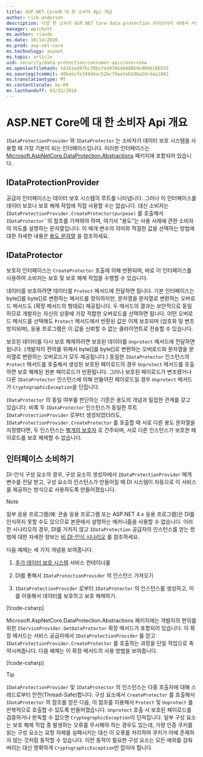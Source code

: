 ```yaml
---
title: ASP.NET Core에 대 한 소비자 Api 개요
author: rick-anderson
description: 다양 한 소비자 ASP.NET Core data protection 라이브러리 내에서 사용할 수 있는 Api의 간략 한 개요를 수신 합니다.
manager: wpickett
ms.author: riande
ms.date: 10/14/2016
ms.prod: asp.net-core
ms.technology: aspnet
ms.topic: article
uid: security/data-protection/consumer-apis/overview
ms.openlocfilehash: 5d161ed8fbc39bcf4a970644480b4e909810b555
ms.sourcegitcommit: 48beecfe749ddac52bc79aa3eb246a2dcdaa1862
ms.translationtype: MT
ms.contentlocale: ko-KR
ms.lasthandoff: 03/22/2018
---
```

# <a name="consumer-apis-overview-for-aspnet-core"></a>ASP.NET Core에 대 한 소비자 Api 개요

`IDataProtectionProvider` 와 `IDataProtector` 는 소비자가 데이터 보호 시스템을 사용할 때 가장 기본이 되는 인터페이스입니다. 이러한 인터페이스는 [Microsoft.AspNetCore.DataProtection.Abstractions](https://www.nuget.org/packages/Microsoft.AspNetCore.DataProtection.Abstractions/) 패키지에 포함되어 있습니다.

## <a name="idataprotectionprovider"></a>IDataProtectionProvider

공급자 인터페이스는 데이터 보호 시스템의 루트를 나타냅니다. 그러나 이 인터페이스를 데이터 보호나 보호 해제 작업에 직접 사용할 수는 없습니다. 대신 소비자는 `IDataProtectionProvider.CreateProtector(purpose)` 를 호출해서 `IDataProtector`¨의 참조를 가져와야 하며, 여기서 "용도"는 사용 사례에 관한 소비자의 의도를 설명하는 문자열입니다. 이 매개 변수의 의미와 적절한 값을 선택하는 방법에 대한 자세한 내용은 [용도 문자열](xref:security/data-protection/consumer-apis/purpose-strings) 을 참조하세요.

## <a name="idataprotector"></a>IDataProtector

보호자 인터페이스는 `CreateProtector` 호출에 의해 반환되며, 바로 이 인터페이스를 사용하여 소비자는 보호 및 보호 해제 작업을 수행할 수 있습니다.

데이터를 보호하려면 데이터를 `Protect` 메서드에 전달하면 됩니다. 기본 인터페이스는 byte[]를 byte[]로 변환하는 메서드를 정의하지만, 문자열을 문자열로 변환하는 오버로드 메서드도 (확장 메서드의 형태로) 제공됩니다. 두 메서드의 결과는 보안적으로 동일하므로 개발자는 자신의 상황에 가장 적합한 오버로드를 선택하면 됩니다. 어떤 오버로드 메서드를 선택해도 `Protect` 메서드에서 반환된 값은 이제 보호되며 (암호화 및 변조 방지되며), 응용 프로그램은 이 값을 신뢰할 수 없는 클라이언트로 전송할 수 있습니다.

보호된 데이터를 다시 보호 해제하려면 보호된 데이터를 `Unprotect` 메서드에 전달하면 됩니다. (개발자의 편의를 위해서 byte[]를 byte[]로 변환하는 오버로드와 문자열을 문자열로 변환하는 오버로드가 모두 제공됩니다.) 동일한 `IDataProtector` 인스턴스의 `Protect` 메서드를 호출해서 생성된 보호된 페이로드의 경우 `Unprotect` 메서드를 호출하면 보호 해제된 원본 페이로드가 반환됩니다. 그러나 보호된 페이로드가 변조됐거나 다른 `IDataProtector` 인스턴스에 의해 만들어진 페이로드일 경우 `Unprotect` 메서드가 `CryptographicException`을 던집니다.

`IDataProtector` 의 동일 여부를 판단하는 기준은 용도의 개념과 밀접한 관계를 갖고 있습니다. 비록 두 `IDataProtector` 인스턴스가 동일한 루트 `IDataProtectionProvider` 로부터 생성되었더라도, `IDataProtectionProvider.CreateProtector` 를 호출할 때 서로 다른 용도 문자열을 지정했다면, 두 인스턴스는 [별개의 보호자](xref:security/data-protection/consumer-apis/purpose-strings) 로 간주되며, 서로 다른 인스턴스가 보호한 페이로드를 보호 해제할 수 없습니다.

## <a name="consuming-these-interfaces"></a>인터페이스 소비하기

DI-인식 구성 요소의 경우, 구성 요소의 생성자에서 `IDataProtectionProvider` 매개 변수를 전달 받고, 구성 요소의 인스턴스가 만들어질 때 DI 시스템이 자동으로 이 서비스를 제공하는 방식으로 사용하도록 만들어졌습니다.

> [!NOTE]
> 일부 응용 프로그램(예: 콘솔 응용 프로그램 또는 ASP.NET 4.x 응용 프로그램)은 DI를 인식하지 못할 수도 있으므로 본문에서 설명하는 메커니즘을 사용할 수 없습니다. 이러한 시나리오의 경우, DI를 거치지 않고 `IDataProtection` 공급자의 인스턴스를 얻는 방법에 대한 자세한 정보는 [비 DI-인식 시나리오](xref:security/data-protection/configuration/non-di-scenarios) 를 참조하세요.

다음 예제는 세 가지 개념을 보여줍니다.

1. [추가 데이터 보호 시스템](xref:security/data-protection/configuration/overview) 서비스 컨테이너를

2. DI를 통해서 `IDataProtectionProvider` 의 인스턴스 가져오기

3. `IDataProtectionProvider` 로부터 `IDataProtector` 의 인스턴스를 생성하고, 이를 이용해서 데이터를 보호하고 보호 해제하기.

[!code-csharp[](../using-data-protection/samples/protectunprotect.cs?highlight=26,34,35,36,37,38,39,40)]

Microsoft.AspNetCore.DataProtection.Abstractions 패키지에는 개발자의 편의를 위한 `IServiceProvider.GetDataProtector` 확장 메서드가 포함되어 있습니다. 이 확장 메서드는 서비스 공급자에서 `IDataProtectionProvider` 를 얻고 `IDataProtectionProvider.CreateProtector` 를 호출하는 과정을 단일 작업으로 축약시켜줍니다. 다음 예제는 이 확장 메서드의 사용 방법을 보여줍니다.

[!code-csharp[](./overview/samples/getdataprotector.cs?highlight=15)]

>[!TIP]
> `IDataProtectionProvider` 및 `IDataProtector` 의 인스턴스는 다중 호출자에 대해 스레드로부터 안전(Thread-Safe)합니다. 구성 요소에서 `CreateProtector` 를 호출해서 `IDataProtector` 의 참조를 얻은 다음, 이 참조를 이용해서 `Protect` 및 `Unprotect` 를 반복적으로 호출할 수 있도록 만들어졌습니다. `Unprotect` 호출 시 보호된 페이로드를 검증하거나 판독할 수 없으면 `CryptographicException`이 던져집니다. 일부 구성 요소는 보호 해제 작업 중 발생하는 오류를 무시해야 하는 경우도 있는데, 가령 인증 쿠키를 읽는 구성 요소는 요청 자체를 실패시키는 대신 이 오류를 처리하여 쿠키가 아예 존재하지 않는 것처럼 동작할 수 있습니다. 이런 동작이 필요한 구성 요소는 모든 예외를 감춰버리는 대신 명확하게 `CryptographicException`만 잡아야 합니다.
